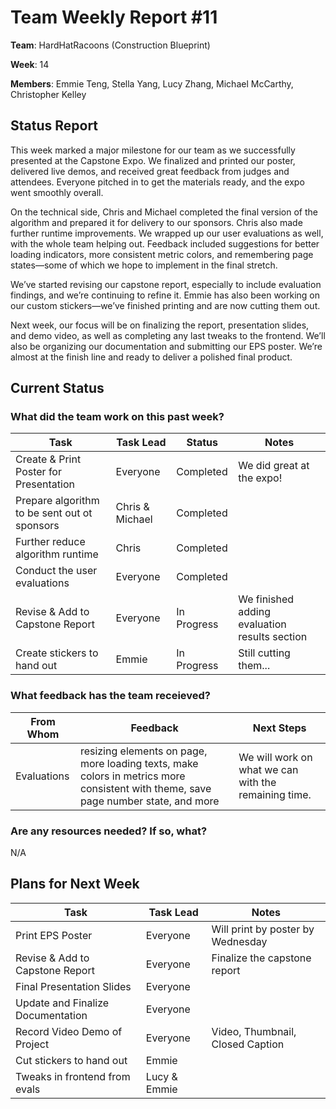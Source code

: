 # Team Weekly Report #11

**Team**: HardHatRacoons (Construction Blueprint)

**Week**: 14

**Members**: Emmie Teng, Stella Yang, Lucy Zhang, Michael McCarthy, Christopher Kelley

## Status Report

This week marked a major milestone for our team as we successfully presented at the Capstone Expo. We finalized and printed our poster, delivered live demos, and received great feedback from judges and attendees. Everyone pitched in to get the materials ready, and the expo went smoothly overall.

On the technical side, Chris and Michael completed the final version of the algorithm and prepared it for delivery to our sponsors. Chris also made further runtime improvements. We wrapped up our user evaluations as well, with the whole team helping out. Feedback included suggestions for better loading indicators, more consistent metric colors, and remembering page states—some of which we hope to implement in the final stretch.

We’ve started revising our capstone report, especially to include evaluation findings, and we’re continuing to refine it. Emmie has also been working on our custom stickers—we’ve finished printing and are now cutting them out.

Next week, our focus will be on finalizing the report, presentation slides, and demo video, as well as completing any last tweaks to the frontend. We’ll also be organizing our documentation and submitting our EPS poster. We’re almost at the finish line and ready to deliver a polished final product.

## Current Status

### What did the team work on this past week?

| Task                                         | Task Lead       | Status      | Notes                                         |
| -------------------------------------------- | --------------- | ----------- | --------------------------------------------- |
| Create & Print Poster for Presentation       | Everyone        | Completed   | We did great at the expo!                     |
| Prepare algorithm to be sent out ot sponsors | Chris & Michael | Completed   |                                               |
| Further reduce algorithm runtime             | Chris           | Completed   |                                               |
| Conduct the user evaluations                 | Everyone        | Completed   |                                               |
| Revise & Add to Capstone Report              | Everyone        | In Progress | We finished adding evaluation results section |
| Create stickers to hand out                  | Emmie           | In Progress | Still cutting them...                         |

### What feedback has the team receieved?

| From Whom   | Feedback                                                                                                                           | Next Steps                                           |
| ----------- | ---------------------------------------------------------------------------------------------------------------------------------- | ---------------------------------------------------- |
| Evaluations | resizing elements on page, more loading texts, make colors in metrics more consistent with theme, save page number state, and more | We will work on what we can with the remaining time. |

### Are any resources needed? If so, what?

N/A

## Plans for Next Week

| Task                              | Task Lead    | Notes                             |
| --------------------------------- | ------------ | --------------------------------- |
| Print EPS Poster                  | Everyone     | Will print by poster by Wednesday |
| Revise & Add to Capstone Report   | Everyone     | Finalize the capstone report      |
| Final Presentation Slides         | Everyone     |                                   |
| Update and Finalize Documentation | Everyone     |                                   |
| Record Video Demo of Project      | Everyone     | Video, Thumbnail, Closed Caption  |
| Cut stickers to hand out          | Emmie        |                                   |
| Tweaks in frontend from evals     | Lucy & Emmie |                                   |
